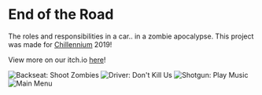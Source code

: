 # End of the Road
The roles and responsibilities in a car.. in a zombie apocalypse. This project was made for [Chillennium](http://chillennium.com/) 2019!

View more on our itch.io [here](https://arhamjsiddiqui.itch.io/end-of-the-road)!

![Backseat: Shoot Zombies](https://img.itch.zone/aW1hZ2UvNDk0ODM5LzI1NTgwNTYucG5n/original/T731bc.png)
![Driver: Don't Kill Us](https://img.itch.zone/aW1hZ2UvNDk0ODM5LzI1NTgwNTgucG5n/original/NHpKyZ.png)
![Shotgun: Play Music](https://img.itch.zone/aW1hZ2UvNDk0ODM5LzI1NTgwNTcucG5n/original/JkJ30C.png)
![Main Menu](https://img.itch.zone/aW1nLzI1NTgwNTEucG5n/original/Kq3g83.png)